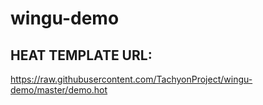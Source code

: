 # wingu-demo

HEAT TEMPLATE URL:
------------------

https://raw.githubusercontent.com/TachyonProject/wingu-demo/master/demo.hot

